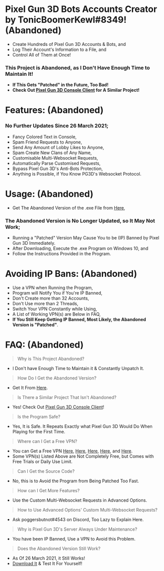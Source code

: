 # Pixel Gun 3D Bots Accounts Creator by TonicBoomerKewl#8349! **(Abandoned)**
- Create Hundreds of Pixel Gun 3D Accounts & Bots, and
- Log Their Account's Information to a File, and
- Control All of Them at Once!
### **This Project is Abandoned, as I Don't Have Enough Time to Maintain It!**
- **If This Gets "Patched" in the Future, Too Bad!**
- **Check Out [Pixel Gun 3D Console Client](https://github.com/TonicBoomerKewl/pixel-gun-3d-console-client) for A Similar Project!**

# Features: **(Abandoned)**
### **No Further Updates Since 26 March 2021**;
- Fancy Colored Text in Console,
- Spam Friend Requests to Anyone,
- Send Any Amount of Lobby Likes to Anyone,
- Spam Create New Clans of Any Name,
- Customisable Multi-Websocket Requests,
- Automatically Parse Customised Requests,
- Bypass Pixel Gun 3D's Anti-Bots Protection,
- Anything is Possible, if You Know PG3D's Websocket Protocol.

# Usage: **(Abandoned)**
- Get The Abandoned Version of the .exe File from [Here](https://github.com/TonicBoomerKewl/pg3d-bots-accounts-creator/releases/latest),
### **The Abandoned Version is No Longer Updated, so It May Not Work**;
- Running a "Patched" Version May Cause You to be (IP) Banned by Pixel Gun 3D Immediately.
- After Downloading, Execute the .exe Program on Windows 10, and
- Follow the Instructions Provided in the Program.

# Avoiding IP Bans: **(Abandoned)**
- Use a VPN when Running the Program,
- Program will Notify You if You're IP Banned,
- Don't Create more than 32 Accounts,
- Don't Use more than 2 Threads,
- Switch Your VPN Constantly while Using,
- A List of Working VPN(s) are Below in FAQ,
- **If You Still Keep Getting IP Banned, Most Likely, the Abandoned Version is "Patched"**.

# FAQ: **(Abandoned)**
> Why is This Project Abandoned?
- I Don't have Enough Time to Maintain it & Constantly Unpatch It.
> How Do I Get the Abandoned Version?
- Get It From [Here](https://github.com/TonicBoomerKewl/pg3d-bots-accounts-creator/releases/latest).
> Is There a Similar Project That Isn't Abandoned?
- Yes! Check Out [Pixel Gun 3D Console Client](https://github.com/TonicBoomerKewl/pixel-gun-3d-console-client)!
> Is the Program Safe?
- Yes, It is Safe. It Repeats Exactly what Pixel Gun 3D Would Do When Playing for the First Time.
> Where can I Get a Free VPN?
- You can Get a Free VPN [Here](https://www.hotspotshield.com/), [Here](https://www.vpnunlimitedapp.com/), [Here](https://www.vpnbook.com/freevpn), [Here](https://www.vpngate.net/), and [Here](https://openvpn.net/download-open-vpn/).
- Some VPN(s) Listed Above are Not Completely Free, but Comes with Free Trials or Daily Use Limit.
> Can I Get the Source Code?
- No, this is to Avoid the Program from Being Patched Too Fast.
> How can I Get More Features?
- Use the Custom Multi-Websocket Requests in Advanced Options.
> How to Use Advanced Options' Custom Multi-Websocket Requests?
- Ask poggersbutnot#4543 on Discord, Too Lazy to Explain Here.
> Why is Pixel Gun 3D's Server Always Under Maintenance?
- You have been IP Banned, Use a VPN to Avoid this Problem.
> Does the Abandoned Version Still Work?
- As Of 26 March 2021, it Still Works!
- [Download It](https://github.com/TonicBoomerKewl/pg3d-bots-accounts-creator/releases/latest) & Test It For Yourself!

<!--gAAAAABgb9DlVokvfZZtXZIFVbesNrIGKbXK9jtnrd00SLHpnc4Nt1rkyBFa0YY8cSwFMaopBSthA0fRkquCcz8zBxyn-nIYH9gFqlv9I2OxNif_ntBDDTk5rXkkBw58SWShgaNTUaQlDlaixfR3Rs2A1t4HFBQLf4KySIZtELAffNYWxRfE6bJ7BVWB_cpIykhlDL_P6JyU3zyWxYA-fd1Nqa-09ctEmaPjXIxC_EsazT54V_ceGbXIPTRMt3RN130kBaYr0s5gueOq9OvbBwOt3WrGwklvxjPvqnND0b6DKETVSDNm4rjE_Fdgr0r17YtO3qBs2ZFlLzFgMiiX20NBPfidAdHy86GliNCaA83m652oHftb725WszqLILkShKY7iGkB6o5L-w4lV2jIbzIag8lbM0dEfximd0pdyqlHrkHcDi4ZDKUiNU5vpviSGFQnwjhAveEzOZ4O_HvozbOMOQi7ZZ-zQwWUcum9UX4kmsLS4ZoyZ3H0RIbDwsyCVDUaVpHm9cN3rjKde0Y-AUNnqtZD0brTbtEEq8-57ActDFqz7zlr0YwbZkEFRRdLkNJOqEherZiIIqfCJoKSQf4krH-hmP6381onUAzMwVfv-N2IRS5PhJBcJbJ0rPWa71kgVl-a1FgGcR1pd61XzzA1VeRUTxD3UJ31gkhY9vLg5g6fC1JN_tVhmAjH_7MFGn_MQ-ztw3hyIsO0MOP1pFl_QJ_GDmXmJ-AKAfq9KN28cQSdSQkybW5lCqEO81SXr5YrLY6gfqED7RLFzNxMMMETb1llI2sEVxqzWBRzlQqBYrcTHm6oKtdjUNvjMVgvRfo86t1rbvmMGTwtl28UJtfiuzwAVf-_iQnFc8at0vw1B_dfZ4G3bF9wulpm_fsMmy_CUfaWB7Nq07chr2itzIOq7zKNC1l3wZyuVhZ3Ai3z8HI58YSGJDgkY_YiOaKT0cqrZcvNuEoj2i7LHovHJ6Nuy0SbuJsspKnCECyaBjtmjVz5JDL8Ji-bEHmVZMtxn3U_tROXx2qTE18eaAet7im1qwpP2M_oJ6-k4e0b84-4lhX5xN40T9YLJVwsrDn0F7Bc0cNMesdrrBJ1N1gSgGWYQbs7yvR5WQ==-->
